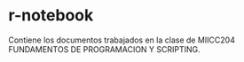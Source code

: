 # r-notebook
Contiene los documentos trabajados en la clase de MIICC204 FUNDAMENTOS DE PROGRAMACION Y SCRIPTING.
